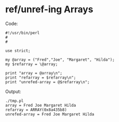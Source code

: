 # ref/unref-ing Arrays

Code:
```
#!/usr/bin/perl
#
#

use strict;

my @array = ("Fred","Joe", "Margaret", "Hilda");
my $refarray = \@array;

print "array = @array\n";
print "refarray = $refarray\n";
print "unrefed-array = @$refarray\n";
```

Output:
```
./tmp.pl
array = Fred Joe Margaret Hilda
refarray = ARRAY(0x8a435b8)
unrefed-array = Fred Joe Margaret Hilda
```


